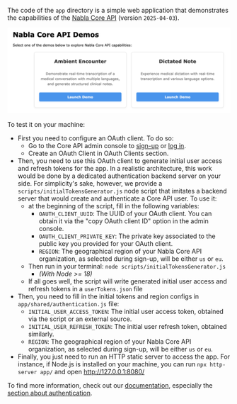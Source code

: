 The code of the `app` directory is a simple web application that demonstrates the capabilities of the [Nabla Core API](https://docs.nabla.com) (version `2025-04-03`).

![Sample app screenshot](static/sample_app_screenshot.png)

To test it on your machine:
- First you need to configure an OAuth client. To do so:
  - Go to the Core API admin console to [sign-up](https://pro.nabla.com/core-api-signup) or [log in](https://pro.nabla.com/login).
  - Create an OAuth Client in OAuth Clients section.
- Then, you need to use this OAuth client to generate initial user access and refresh tokens for the app. In a realistic architecture, this work would be done by a dedicated authentication backend server on your side. For simplicity's sake, however, we provide a `scripts/initialTokensGenerator.js` node script that imitates a backend server that would create and authenticate a Core API user. To use it: 
  - at the beginning of the script, fill in the following variables:
    - `OAUTH_CLIENT_UUID`: The UUID of your OAuth client. You can obtain it via the "copy OAuth client ID" option in the admin console.
    - `OAUTH_CLIENT_PRIVATE_KEY`: The private key associated to the public key you provided for your OAuth client.
    - `REGION`: The geographical region of your Nabla Core API organization, as selected during sign-up, will be either `us` or `eu`.
  - Then run in your terminal: `node scripts/initialTokensGenerator.js`
    - _(With Node >= 18)_
  - If all goes well, the script will write generated initial user access and refresh tokens in a `userTokens.json` file
- Then, you need to fill in the initial tokens and region configs in `app/shared/authentication.js` file:
  - `INITIAL_USER_ACCESS_TOKEN`: The initial user access token, obtained via the script or an external source.
  - `INITIAL_USER_REFRESH_TOKEN`: The initial user refresh token, obtained similarly.
  - `REGION`: The geographical region of your Nabla Core API organization, as selected during sign-up, will be either `us` or `eu`.
- Finally, you just need to run an HTTP static server to access the app.
  For instance, if Node.js is installed on your machine, you can run `npx http-server app/` and open http://127.0.0.1:8080/

To find more information, check out our [documentation](https://docs.nabla.com), especially the [section about authentication](https://docs.nabla.com/guides/authentication).
